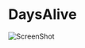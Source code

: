 DaysAlive
=========
![ScreenShot](https://raw.github.com/JohnCit/DaysAlive/master/Screenshot/screenshot1.PNG)
